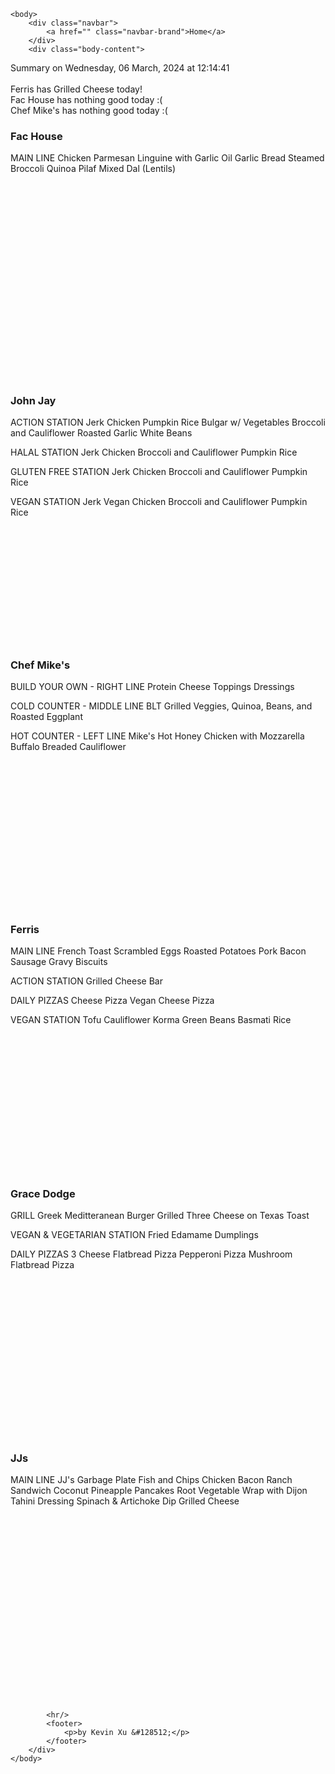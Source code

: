 <!DOCTYPE html>
<html>
    <head>
        <meta charset="UTF-8">
        <title>
Dining Info
</title>
        <link rel="stylesheet" type="text/css" href="/static/dining.css" />
    </head>

    <body>
        <div class="navbar">
            <a href="" class="navbar-brand">Home</a>
        </div>
        <div class="body-content">
            
<div class="summary">
  Summary on Wednesday, 06 March, 2024 at 12:14:41
  <br><br>
  Ferris has Grilled Cheese today!
  <br>
  Fac House has nothing good today :(
  <br>
  Chef Mike's has nothing good today :(
  <br>
</div>
<div class="w3-row-padding w3-center w3-margin-top">
  <div class="w3-third">
    <div class="w3-card w3-container" style="min-height:400px">
    <h3>Fac House</h3>
    <div class="list">
MAIN LINE
Chicken Parmesan
Linguine with Garlic Oil
Garlic Bread
Steamed Broccoli
Quinoa Pilaf
Mixed Dal (Lentils)
</div>
    <br>
    </div>
    <div class="w3-card w3-container" style="min-height:400px">
      <h3>John Jay</h3>
      <i class="fa fa-css3 w3-margin-bottom w3-text-theme" style="font-size:10px"></i>
      <div class="list">
ACTION STATION
Jerk Chicken
Pumpkin Rice
Bulgar w/ Vegetables
Broccoli and Cauliflower
Roasted Garlic White Beans

HALAL STATION
Jerk Chicken
Broccoli and Cauliflower
Pumpkin Rice

GLUTEN FREE STATION
Jerk Chicken
Broccoli and Cauliflower
Pumpkin Rice

VEGAN STATION
Jerk Vegan Chicken
Broccoli and Cauliflower
Pumpkin Rice
</div>
      <br>
    </div>
  </div>
  <div class="w3-third">
    <div class="w3-card w3-container" style="min-height:400px">
    <h3>Chef Mike's</h3>
    <i class="fa fa-css3 w3-margin-bottom w3-text-theme" style="font-size:10px"></i>
      <div class="list">
BUILD YOUR OWN - RIGHT LINE
Protein
Cheese
Toppings
Dressings

COLD COUNTER - MIDDLE LINE
BLT
Grilled Veggies, Quinoa, Beans, and Roasted Eggplant

HOT COUNTER - LEFT LINE
Mike's Hot Honey Chicken with Mozzarella
Buffalo Breaded Cauliflower
</div>
      <br>
    </div>
    <div class="w3-card w3-container" style="min-height:400px">
      <h3>Ferris</h3>
      <div class="list">
MAIN LINE
French Toast
Scrambled Eggs
Roasted Potatoes
Pork Bacon
Sausage Gravy
Biscuits

ACTION STATION
Grilled Cheese Bar

DAILY PIZZAS
Cheese Pizza
Vegan Cheese Pizza

VEGAN STATION
Tofu Cauliflower Korma
Green Beans
Basmati Rice
</div>
      <br>
    </div>
  </div>
  <div class="w3-third">
    <div class="w3-card w3-container" style="min-height:400px">
    <h3>Grace Dodge</h3>
    <i class="fa fa-diamond w3-margin-bottom w3-text-theme" style="font-size:10px"></i>
    <div class="list">
GRILL
Greek Meditteranean Burger
Grilled Three Cheese on Texas Toast

VEGAN & VEGETARIAN STATION
Fried Edamame Dumplings

DAILY PIZZAS
3 Cheese Flatbread Pizza
Pepperoni Pizza
Mushroom Flatbread Pizza
</div>
    <br>
    </div>
    <div class="w3-card w3-container" style="min-height:400px">
      <h3>JJs</h3>
      <i class="fa fa-diamond w3-margin-bottom w3-text-theme" style="font-size:10px"></i>
      <div class="list">
MAIN LINE
JJ's Garbage Plate
Fish and Chips
Chicken Bacon Ranch Sandwich
Coconut Pineapple Pancakes
Root Vegetable Wrap with Dijon Tahini Dressing
Spinach & Artichoke Dip Grilled Cheese
</div>
      <br>
    </div>
  </div>
</div>



            <hr/>
            <footer>
                <p>by Kevin Xu &#128512;</p>
            </footer>
        </div>
    </body>
</html>